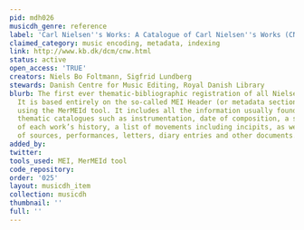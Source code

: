 ```yaml
---
pid: mdh026
musicdh_genre: reference
label: 'Carl Nielsen''s Works: A Catalogue of Carl Nielsen''s Works (CNW)'
claimed_category: music encoding, metadata, indexing
link: http://www.kb.dk/dcm/cnw.html
status: active
open_access: 'TRUE'
creators: Niels Bo Foltmann, Sigfrid Lundberg
stewards: Danish Centre for Music Editing, Royal Danish Library
blurb: The first ever thematic-bibliographic registration of all Nielsen’s compositions.
  It is based entirely on the so-called MEI Header (or metadata section) and was edited
  using the MerMEId tool. It includes all the information usually found in printed
  thematic catalogues such as instrumentation, date of composition, a short description
  of each work’s history, a list of movements including incipits, as well as lists
  of sources, performances, letters, diary entries and other documents.
added_by: 
twitter: 
tools_used: MEI, MerMEId tool
code_repository: 
order: '025'
layout: musicdh_item
collection: musicdh
thumbnail: ''
full: ''
---
```

